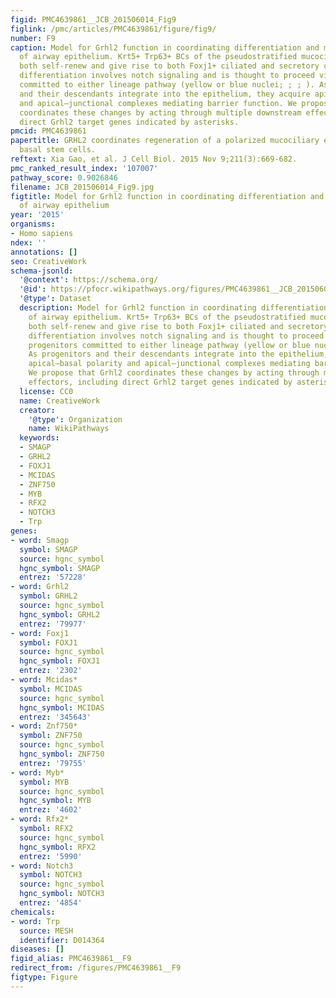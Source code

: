 ```yaml
---
figid: PMC4639861__JCB_201506014_Fig9
figlink: /pmc/articles/PMC4639861/figure/fig9/
number: F9
caption: Model for Grhl2 function in coordinating differentiation and morphogenesis
  of airway epithelium. Krt5+ Trp63+ BCs of the pseudostratified mucociliary epithelium
  both self-renew and give rise to both Foxj1+ ciliated and secretory cells. This
  differentiation involves notch signaling and is thought to proceed via Trp63+ progenitors
  committed to either lineage pathway (yellow or blue nuclei; ; ; ). As progenitors
  and their descendants integrate into the epithelium, they acquire apical–basal polarity
  and apical–junctional complexes mediating barrier function. We propose that Grhl2
  coordinates these changes by acting through multiple downstream effectors, including
  direct Grhl2 target genes indicated by asterisks.
pmcid: PMC4639861
papertitle: GRHL2 coordinates regeneration of a polarized mucociliary epithelium from
  basal stem cells.
reftext: Xia Gao, et al. J Cell Biol. 2015 Nov 9;211(3):669-682.
pmc_ranked_result_index: '107007'
pathway_score: 0.9026846
filename: JCB_201506014_Fig9.jpg
figtitle: Model for Grhl2 function in coordinating differentiation and morphogenesis
  of airway epithelium
year: '2015'
organisms:
- Homo sapiens
ndex: ''
annotations: []
seo: CreativeWork
schema-jsonld:
  '@context': https://schema.org/
  '@id': https://pfocr.wikipathways.org/figures/PMC4639861__JCB_201506014_Fig9.html
  '@type': Dataset
  description: Model for Grhl2 function in coordinating differentiation and morphogenesis
    of airway epithelium. Krt5+ Trp63+ BCs of the pseudostratified mucociliary epithelium
    both self-renew and give rise to both Foxj1+ ciliated and secretory cells. This
    differentiation involves notch signaling and is thought to proceed via Trp63+
    progenitors committed to either lineage pathway (yellow or blue nuclei; ; ; ).
    As progenitors and their descendants integrate into the epithelium, they acquire
    apical–basal polarity and apical–junctional complexes mediating barrier function.
    We propose that Grhl2 coordinates these changes by acting through multiple downstream
    effectors, including direct Grhl2 target genes indicated by asterisks.
  license: CC0
  name: CreativeWork
  creator:
    '@type': Organization
    name: WikiPathways
  keywords:
  - SMAGP
  - GRHL2
  - FOXJ1
  - MCIDAS
  - ZNF750
  - MYB
  - RFX2
  - NOTCH3
  - Trp
genes:
- word: Smagp
  symbol: SMAGP
  source: hgnc_symbol
  hgnc_symbol: SMAGP
  entrez: '57228'
- word: Grhl2
  symbol: GRHL2
  source: hgnc_symbol
  hgnc_symbol: GRHL2
  entrez: '79977'
- word: Foxj1
  symbol: FOXJ1
  source: hgnc_symbol
  hgnc_symbol: FOXJ1
  entrez: '2302'
- word: Mcidas*
  symbol: MCIDAS
  source: hgnc_symbol
  hgnc_symbol: MCIDAS
  entrez: '345643'
- word: Znf750*
  symbol: ZNF750
  source: hgnc_symbol
  hgnc_symbol: ZNF750
  entrez: '79755'
- word: Myb*
  symbol: MYB
  source: hgnc_symbol
  hgnc_symbol: MYB
  entrez: '4602'
- word: Rfx2*
  symbol: RFX2
  source: hgnc_symbol
  hgnc_symbol: RFX2
  entrez: '5990'
- word: Notch3
  symbol: NOTCH3
  source: hgnc_symbol
  hgnc_symbol: NOTCH3
  entrez: '4854'
chemicals:
- word: Trp
  source: MESH
  identifier: D014364
diseases: []
figid_alias: PMC4639861__F9
redirect_from: /figures/PMC4639861__F9
figtype: Figure
---
```

